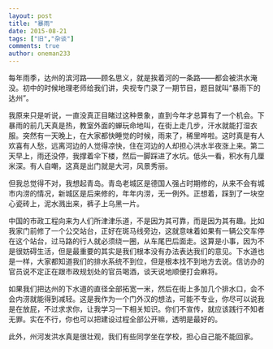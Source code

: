 ```yaml
---
layout: post
title: "暴雨"
date: 2015-08-21
tags: ["旧","杂谈"]
comments: true
author: oneman233
---
```


每年雨季，达州的滨河路——顾名思义，就是挨着河的一条路——都会被洪水淹没。初中的时候地理老师给我们讲，央视专门录了一期节目，题目就叫“暴雨下的达州”。

我原来只是听说，一直没真正目睹过这种景象，直到今年才总算有了一个机会。下暴雨的前几天真是热，教室外面的蝉玩命地叫，在街上走几步，汗水就能打湿衣服。突然有一天晚上，在大家都快睡觉的时候，雨来了，稀里哗啦。这时真是有人欢喜有人愁，远离河边的人觉得凉快，住在河边的人却担心洪水半夜涨上来。第二天早上，雨还没停，我撑着伞下楼，然后一脚踩进了水坑。低头一看，积水有几厘米深。有人自嘲，这真是出门就是大河，风景秀丽。

但我总觉得不对，我想起青岛。青岛老城区是德国人强占时期修的，从来不会有城市内涝的情况，新城区是后来修的，年年内涝，无一例外。正想着，踩到了一块空心瓷砖上，泥水溅出来，裤子上乌黑一片。

中国的市政工程向来为人们所津津乐道，不是因为其可靠，而是因为其有趣。比如我家门前修了一个公交站台，正好在斑马线旁边，这就意味着如果有一辆公交车停在这个站台，过马路的行人就必须绕一圈，从车尾巴后面走。这算是小事，因为不是很妨碍生活，但是最重要的其实是我们根本没有办法表达我们的意见。下水道也是一样，大家都知道我们的排水系统不到位，但是根本找不到地方去说。信访办的官员说不定正在跟市政规划处的官员喝酒，谈天说地顺便打会麻将。

如果我们把达州的下水道的直径全部拓宽一米，然后在街上多加几个排水口，会不会内涝就能得到减轻。这是我作为一个门外汉的想法，可能不专业，你尽可以说我是在放屁，不过求求你，让我学习一下相关知识。你们不宣传，就应该践行不知者无罪。实在不行，你也可以把建设过程全部公开嘛，透明是最好的。

此外，州河发洪水真是很壮观，我们有些同学坐在学校，担心自己能不能回家。